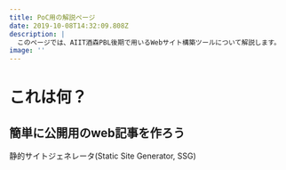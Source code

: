 ```yaml
---
title: PoC用の解説ページ
date: 2019-10-08T14:32:09.808Z
description: |
  このページでは、AIIT酒森PBL後期で用いるWebサイト構築ツールについて解説します。
image: ''
---
```

# これは何？
## 簡単に公開用のweb記事を作ろう
静的サイトジェネレータ(Static Site Generator, SSG)
